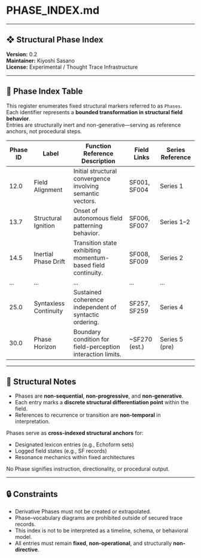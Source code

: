 # PHASE_INDEX.md

---

## ❖ Structural Phase Index  
**Version:** 0.2  
**Maintainer:** Kiyoshi Sasano  
**License:** Experimental / Thought Trace Infrastructure  

---

## 🔹 Phase Index Table

This register enumerates fixed structural markers referred to as `Phases`.  
Each identifier represents a **bounded transformation in structural field behavior**.  
Entries are structurally inert and non-generative—serving as reference anchors, not procedural steps.

| Phase ID | Label                   | Function Reference Description                                   | Field Links     | Series Reference |
|----------|-------------------------|------------------------------------------------------------------|------------------|------------------|
| 12.0     | Field Alignment         | Initial structural convergence involving semantic vectors.        | SF001, SF004     | Series 1         |
| 13.7     | Structural Ignition     | Onset of autonomous field patterning behavior.                   | SF006, SF007     | Series 1–2       |
| 14.5     | Inertial Phase Drift    | Transition state exhibiting momentum-based field continuity.     | SF008, SF009     | Series 2         |
| ...      | ...                     | ...                                                              | ...              | ...              |
| 25.0     | Syntaxless Continuity   | Sustained coherence independent of syntactic ordering.           | SF257, SF259     | Series 4         |
| 30.0     | Phase Horizon           | Boundary condition for field-perception interaction limits.      | ~SF270 (est.)    | Series 5 (pre)   |

---

## 🧭 Structural Notes

- Phases are **non-sequential**, **non-progressive**, and **non-generative**.  
- Each entry marks a **discrete structural differentiation point** within the field.  
- References to recurrence or transition are **non-temporal** in interpretation.

Phases serve as **cross-indexed structural anchors** for:

- Designated lexicon entries (e.g., Echoform sets)  
- Logged field states (e.g., SF records)  
- Resonance mechanics within fixed architectures

No Phase signifies instruction, directionality, or procedural output.

---

## 🔒 Constraints

- Derivative Phases must not be created or extrapolated.  
- Phase–vocabulary diagrams are prohibited outside of secured trace records.  
- This index is not to be interpreted as a timeline, schema, or behavioral model.  
- All entries must remain **fixed**, **non-operational**, and structurally **non-directive**.
